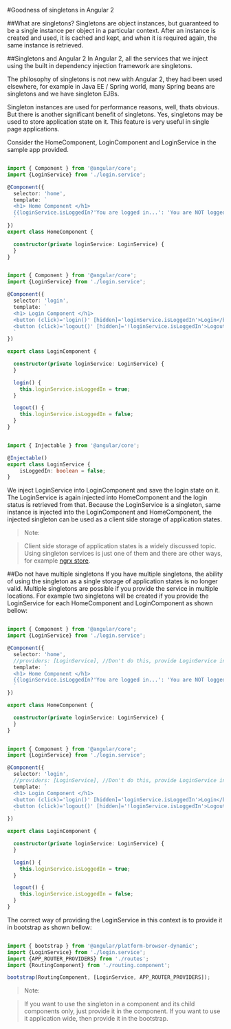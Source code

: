 #Goodness of singletons in Angular 2

##What are singletons?
Singletons are object instances, but guaranteed to be a single instance per object in a particular context. After an instance is created and used, it is cached and kept, and when it is required again, the same instance is retrieved.

##Singletons and Angular 2
In Angular 2, all the services that we inject using the built in dependency injection framework are singletons.

The philosophy of singletons is not new with Angular 2, they had been used elsewhere, for example in Java EE / Spring world, many Spring beans are singletons and we have singleton EJBs.

Singleton instances are used for performance reasons, well, thats obvious. But there is another significant benefit of singletons. Yes, singletons may be used to store application state on it. This feature is very useful in single page applications.

Consider the HomeComponent, LoginComponent and LoginService in the sample app provided.

~~~typescript

import { Component } from '@angular/core';
import {LoginService} from './login.service';

@Component({
  selector: 'home',
  template: `
  <h1> Home Component </h1>
  {{loginService.isLoggedIn?'You are logged in...': 'You are NOT logged in (go to the login component, log in, then come back & check the message here...)'}}
  `
})
export class HomeComponent {

  constructor(private loginService: LoginService) {
  }
}

~~~

~~~typescript

import { Component } from '@angular/core';
import {LoginService} from './login.service';

@Component({
  selector: 'login',
  template: `
  <h1> Login Component </h1>
  <button (click)='login()' [hidden]='loginService.isLoggedIn'>Login</button>
  <button (click)='logout()' [hidden]='!loginService.isLoggedIn'>Logout</button>  
  `
})

export class LoginComponent {

  constructor(private loginService: LoginService) {
  }

  login() {
    this.loginService.isLoggedIn = true;
  }

  logout() {
    this.loginService.isLoggedIn = false;
  }
}

~~~

~~~typescript

import { Injectable } from '@angular/core';

@Injectable()
export class LoginService {
    isLoggedIn: boolean = false;
}

~~~

We inject LoginService into LoginComponent and save the login state on it. The LoginService is again injected into HomeComponent and the login status is retrieved from that. Because the LoginService is a singleton, same instance is injected into the LoginComponent and HomeComponent, the injected singleton can be used as a client side storage of application states.


>Note:

>Client side storage of application states is a widely discussed topic. Using singleton services is just one of them and there are other ways, for example [ngrx store](https://github.com/ngrx/store).

##Do not have multiple singletons
If you have multiple singletons, the ability of using the singleton as a single storage of application states is no longer valid. Multiple singletons are possible if you provide the service in multiple locations. For example two singletons will be created if you provide the LoginService for each HomeComponent and LoginComponent as shown bellow:

```typescript

import { Component } from '@angular/core';
import {LoginService} from './login.service';

@Component({
  selector: 'home',
  //providers: [LoginService], //Don't do this, provide LoginService in bootstrap
  template: `
  <h1> Home Component </h1>
  {{loginService.isLoggedIn?'You are logged in...': 'You are NOT logged in (go to the login component, log in, then come back & check the message here...)'}}
  `
})

export class HomeComponent {

  constructor(private loginService: LoginService) {
  }
}

```
```typescript

import { Component } from '@angular/core';
import {LoginService} from './login.service';

@Component({
  selector: 'login',
  //providers: [LoginService], //Don't do this, provide LoginService in bootstrap
  template: `
  <h1> Login Component </h1>
  <button (click)='login()' [hidden]='loginService.isLoggedIn'>Login</button>
  <button (click)='logout()' [hidden]='!loginService.isLoggedIn'>Logout</button>  
  `
})

export class LoginComponent {

  constructor(private loginService: LoginService) {
  }

  login() {
    this.loginService.isLoggedIn = true;
  }

  logout() {
    this.loginService.isLoggedIn = false;
  }
}

```

The correct way of providing the LoginService in this context is to provide it in bootstrap as shown bellow:

```typescript

import { bootstrap } from '@angular/platform-browser-dynamic';
import {LoginService} from './login.service';
import {APP_ROUTER_PROVIDERS} from './routes';
import {RoutingComponent} from './routing.component';

bootstrap(RoutingComponent, [LoginService, APP_ROUTER_PROVIDERS]);

```

>Note:

>If you want to use the singleton in a component and its child components only, just provide it in the component. If you want to use it application wide, then provide it in the bootstrap.
